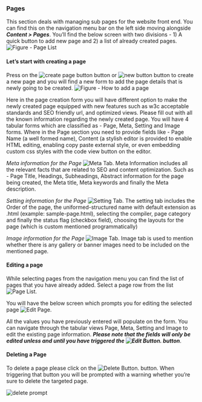 ### Pages
This section deals with managing sub pages for the website front end. You can find this on the navigation menu bar on the left side moving alongside **_Content > Pages_**. You’ll find the below screen with two divisions - 1) A quick button to add new page and 2) a list of already created pages.
![Figure - Page List](https://raw.githubusercontent.com/LavaLite/docs/master/images/pages/page-list.png)

#### Let’s start with creating a page
Press on the ![create page button](https://raw.githubusercontent.com/LavaLite/docs/master/images/pages/page-buttons/create-page-button.png) button or ![new button](https://raw.githubusercontent.com/LavaLite/docs/master/images/pages/page-buttons/new-page-green-button.png) button to create a new page and you will find a new form to add the page details that is newly going to be created.
![Figure - How to add a page](https://raw.githubusercontent.com/LavaLite/docs/master/images/pages/create-page-tab-1.png)

Here in the page creation form you will have different option to make the newly created page equipped with new features such as w3c acceptable standards and SEO friendly url, and optimized views. Please fill out with all the known information regarding the newly created page. You will have 4 tabular forms which are classified as - Page, Meta, Setting and Image forms.
Where in the Page section you need to provide fields like - Page Name (a well formed name), Content (a stylish editor is provided to enable HTML editing, enabling copy paste external style, or even embedding custom css styles with the code view button on the editor.

_Meta information for the Page_
![Meta Tab](https://raw.githubusercontent.com/LavaLite/docs/master/images/pages/create-page-tab-2.png).
Meta Information includes all the relevant facts that are related to SEO and content optimization. Such as - Page Title, Headings, Subheadings, Abstract information for the page being created, the Meta title, Meta keywords and finally the Meta description.

_Setting information for the Page_
![Setting Tab](https://raw.githubusercontent.com/LavaLite/docs/master/images/pages/create-page-tab-3.png).
The setting tab includes the Order of the page, the uniformed-structured name with default extension as .html (example: sample-page.html), selecting the compiler, page category and finally the status flag (checkbox field), choosing the layouts for the page (which is custom mentioned programmatically)

_Image information for the Page_
![Image Tab](https://raw.githubusercontent.com/LavaLite/docs/master/images/pages/create-page-tab-4.png).
Image tab is used to mention whether there is any gallery or banner images need to be included on the mentioned page.

#### Editing a page
While selecting pages from the navigation menu you can find the list of pages that you have already added. Select a page row from the list
![Page List](https://raw.githubusercontent.com/LavaLite/docs/master/images/pages/page-list.png).

You will have the below screen which prompts you for editing the selected page
![Edit Page](https://raw.githubusercontent.com/LavaLite/docs/master/images/pages/edit-page.png).

All the values you have previously entered will populate on the form. You can navigate through the tabular views Page, Meta, Setting and Image to edit the existing page information.
**_Please note that the fields will only be edited unless and until you have triggered the ![Edit Button](https://raw.githubusercontent.com/LavaLite/docs/master/images/pages/page-buttons/menu-edit-button.png). button_**.

#### Deleting a Page
To delete a page please click on the ![Delete Button](https://raw.githubusercontent.com/LavaLite/docs/master/images/pages/page-buttons/menu-delete-button.png). button. When triggering that button you will be prompted with a warning whether you’re sure to delete the targeted page.

![delete prompt](https://raw.githubusercontent.com/LavaLite/docs/master/images/blocks/deletion-prompt.png)
